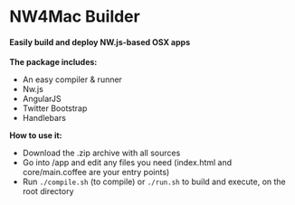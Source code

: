 # NW4Mac Builder

#### Easily build and deploy NW.js-based OSX apps

**The package includes:**

- An easy compiler & runner
- Nw.js
- AngularJS
- Twitter Bootstrap
- Handlebars


**How to use it:**

- Download the .zip archive with all sources
- Go into /app and edit any files you need (index.html and core/main.coffee are your entry points)
- Run `./compile.sh` (to compile) or `./run.sh` to build and execute, on the root directory

